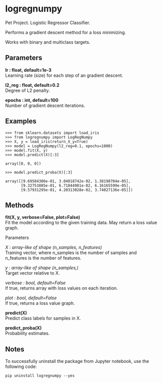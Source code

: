 # logregnumpy


Pet Project. Logistic Regressor Classifier.
    
Performs a gradient descent method for a loss minimizing.
    
Works with binary and multiclass targets. 
    
Parameters
----------
**lr : float, default=1e-3**  
Learning rate (size) for each step of an gradient descent.
        
**l2_reg : float, default=0.2**     
Degree of L2 penalty.
        
**epochs : int, default=100**   
Number of gradient descent iterations.
    
Examples
--------
```
>>> from sklearn.datasets import load_iris  
>>> from logregnumpy import LogRegNumpy  
>>> X, y = load_iris(return_X_y=True)  
>>> model = LogRegNumpy(l2_reg=0.1, epochs=1000)  
>>> model.fit(X, y)  
>>> model.predict(X)[:3]  

array([0, 0, 0])  

>>> model.predict_proba(X)[:3]

array([[9.69584306e-01, 3.04018742e-02, 1.38198704e-05],  
       [9.32753885e-01, 6.71844981e-02, 6.16165599e-05],  
       [9.57931295e-01, 4.20313028e-02, 3.74027136e-05]])  
```

Methods
-------

**fit(X, y, verbose=False, plot=False)**  	
Fit the model according to the given training data. May return a loss value graph. 

Parameters

*X : array-like of shape (n_samples, n_features)*  
Training vector, where n_samples is the number of samples and  
n_features is the number of features.  

*y : array-like of shape (n_samples,)*   
Target vector relative to X.  

*verbose : bool, default=False*    
If true, returns array with loss values on each iteration.  

*plot : bool, default=False*  
If true, returns a loss value graph.          

**predict(X)**  
Predict class labels for samples in X.
  
**predict_proba(X)**  
Probability estimates.  


Notes
-----

To successfully uninstall the package from Jupyter notebook, use the following code:
```
pip uninstall logregnumpy --yes
```